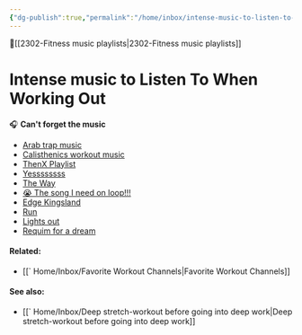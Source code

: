 ```yaml
---
{"dg-publish":true,"permalink":"/home/inbox/intense-music-to-listen-to-when-working-out/","dgPassFrontmatter":true,"created":"2023-06-11T15:37:15.393-07:00","updated":"2023-09-07T15:48:59.311-07:00"}
---
```


🔺[[2302-Fitness music playlists\|2302-Fitness music playlists]]
# Intense music to Listen To When Working Out

🎧 **Can't forget the music**

- [Arab trap music](https://youtu.be/ZqW_5Ka0n7g)
- [Calisthenics workout music](https://youtu.be/S0EdKMIZrlI)
- [ThenX Playlist](https://youtube.com/playlist?list=PLUlSlI86ZFSY2DoP8XYJORWI9QKaG-f3x)
- [Yessssssss](https://youtu.be/fCebJodm0lY)
- [The Way](https://youtu.be/oN2Xs-MvxLw)
- [😭 The song I need on loop!!!](https://youtu.be/S8SjwKMGswM)
- [Edge Kingsland](https://youtu.be/_JW0XTRpmKI)
- [Run](https://youtu.be/LjFg6tGCuyU)
- [Lights out](https://youtu.be/u69JnCftNuw)
- [Requim for a dream](https://youtu.be/2LhaXf3iTHo)



#### Related: 
- [[` Home/Inbox/Favorite Workout Channels\|Favorite Workout Channels]]

#### See also: 
- [[` Home/Inbox/Deep stretch-workout before going into deep work\|Deep stretch-workout before going into deep work]]
